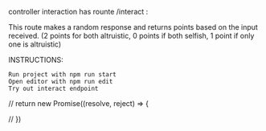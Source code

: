 controller interaction has rounte /interact :

This route makes a random response and returns points based on the input received. (2 points for both altruistic, 0 points if both selfish, 1 point if only one is altruistic)



INSTRUCTIONS:

    Run project with npm run start
    Open editor with npm run edit
    Try out interact endpoint



   // return new Promise((resolve, reject) => {

// })